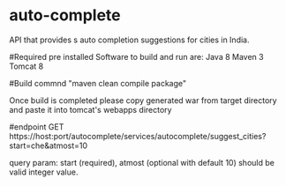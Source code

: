 # auto-complete
API that provides s auto completion suggestions for cities in India.

#Required pre installed Software to build and run are: 
Java 8
Maven 3
Tomcat 8

#Build commnd
"maven clean compile package"

Once build is completed please copy generated war from target directory and paste it into tomcat's webapps directory

#endpoint
GET https://host:port/autocomplete/services/autocomplete/suggest_cities?start=che&atmost=10

query param: start (required),
             atmost (optional with default 10) should be valid integer value.



